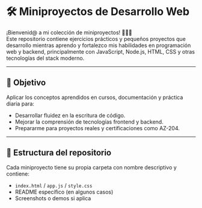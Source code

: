 # 🛠️ Miniproyectos de Desarrollo Web

¡Bienvenid@ a mi colección de miniproyectos! 👩‍💻✨  
Este repositorio contiene ejercicios prácticos y pequeños proyectos que desarrollo mientras aprendo y fortalezco mis habilidades en programación web y backend, principalmente con JavaScript, Node.js, HTML, CSS y otras tecnologías del stack moderno.

---

## 🚀 Objetivo

Aplicar los conceptos aprendidos en cursos, documentación y práctica diaria para:

- Desarrollar fluidez en la escritura de código.
- Mejorar la comprensión de tecnologías frontend y backend.
- Prepararme para proyectos reales y certificaciones como AZ-204.

---

## 🧩 Estructura del repositorio

Cada miniproyecto tiene su propia carpeta con nombre descriptivo y contiene:

- `index.html` / `app.js` / `style.css`
- README específico (en algunos casos)
- Screenshots o demos si aplica

